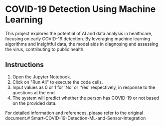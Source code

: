 # COVID-19 Detection Using Machine Learning

This project explores the potential of AI and data analysis in healthcare, focusing on early COVID-19 detection. By leveraging machine learning algorithms and insightful data, the model aids in diagnosing and assessing the virus, contributing to public health.

## Instructions

1. Open the Jupyter Notebook.
2. Click on "Run All" to execute the code cells.
3. Input values as 0 or 1 for 'No' or 'Yes' respectively, in response to the questions at the end.
4. The system will predict whether the person has COVID-19 or not based on the provided data.

For detailed information and references, please refer to the original document.#   S m a r t - C O V I D - 1 9 - D e t e c t i o n - M L - a n d - S e n s o r - I n t e g r a t i o n  
 